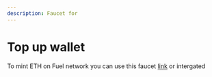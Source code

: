 ```yaml
---
description: Faucet for
---
```


# Top up wallet

To mint  ETH on Fuel network you can use this faucet [link](https://faucet-beta-2.fuel.network) or intergated&#x20;
